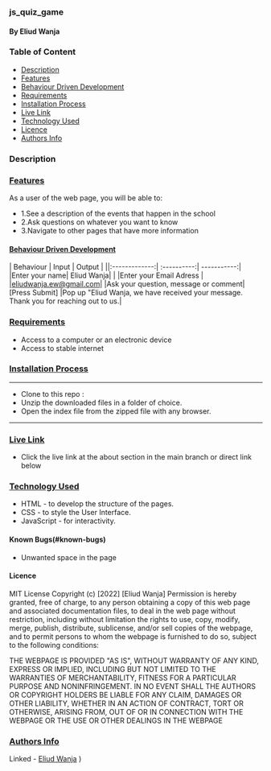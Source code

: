 <h3> js_quiz_game </h3>
<h4>By Eliud Wanja</h4>

<h3>Table of Content</h3>

 - [Description](#description)
 - [Features](#features)
 - [Behaviour Driven Development](#Behaviour-Driven-Development)
 - [Requirements](#requirements)
 - [Installation Process](#installation-Process)
 - [Live Link](#Live-Link)
 - [Technology  Used](#technology-Used)
 - [Licence](#licence)
 - [Authors Info](#Authors-Info)

### Description

 <p> 


### [Features](#features)

As a user of the web page, you will be able to:

* 1.See a description of the events that happen in the school
* 2.Ask questions on whatever you want to know
* 3.Navigate to other pages that have more information


#### [Behaviour Driven Development](#Behaviour-Driven-Development)

| Behaviour      | Input        | Output       |
||:-------------:| :----------:| -----------:|
|Enter your name| Eliud Wanja|                   |
|Enter your Email Adress |
|eliudwanja.ew@gmail.com|
|Ask your question, message or comment|
[Press Submit] |Pop up "Eliud Wanja, we have received your message. Thank you for reaching out to us.|



### [Requirements](#requirements)
* Access to  a computer or an electronic device
* Access to stable internet


### [Installation Process](#installation-Process)
 ****
* Clone to this repo : 
* Unzip the downloaded files in a folder of choice.
* Open the index file from the zipped file with any browser.
 ****

### [Live Link](#Live-Link)
- Click the live link at the about section in the main branch or direct link below <br>




### [Technology  Used](#technology-Used)
* HTML - to develop the structure of the pages.
* CSS - to style the User Interface.
* JavaScript - for interactivity.


#### Known Bugs(#known-bugs)
* Unwanted space in the page

#### Licence

MIT License
Copyright (c) [2022] [Eliud Wanja]
Permission is hereby granted, free of charge, to any person obtaining a copy
of this web page and associated documentation files, to deal
in the web page without restriction, including without limitation the rights
to use, copy, modify, merge, publish, distribute, sublicense, and/or sell
copies of the webpage, and to permit persons to whom the webpage is
furnished to do so, subject to the following conditions:


THE WEBPAGE IS PROVIDED "AS IS", WITHOUT WARRANTY OF ANY KIND, EXPRESS OR
IMPLIED, INCLUDING BUT NOT LIMITED TO THE WARRANTIES OF MERCHANTABILITY,
FITNESS FOR A PARTICULAR PURPOSE AND NONINFRINGEMENT. IN NO EVENT SHALL THE
AUTHORS OR COPYRIGHT HOLDERS BE LIABLE FOR ANY CLAIM, DAMAGES OR OTHER
LIABILITY, WHETHER IN AN ACTION OF CONTRACT, TORT OR OTHERWISE, ARISING FROM,
OUT OF OR IN CONNECTION WITH THE WEBPAGE OR THE USE OR OTHER DEALINGS IN THE
WEBPAGE


### [Authors Info](#Authors-Info)

Linked - [Eliud Wanja](https://www.linkedin.com/in/eliud-wanja)
)

